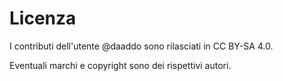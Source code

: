 
# Licenza 

I contributi dell'utente @daaddo sono rilasciati in CC BY-SA 4.0.

Eventuali marchi e copyright sono dei rispettivi autori.